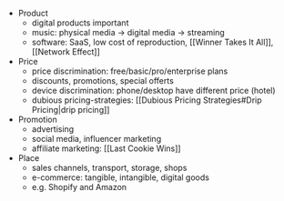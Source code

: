 - Product
	- digital products important
	- music: physical media -> digital media -> streaming
	- software: SaaS, low cost of reproduction, [[Winner Takes It All]], [[Network Effect]]
- Price
	- price discrimination: free/basic/pro/enterprise plans
	- discounts, promotions, special offerts
	- device discrimination: phone/desktop have different price (hotel)
	- dubious pricing-strategies: [[Dubious Pricing Strategies#Drip Pricing|drip pricing]]
- Promotion
	- advertising
	- social media, influencer marketing
	- affiliate marketing: [[Last Cookie Wins]]
- Place
	- sales channels, transport, storage, shops
	- e-commerce: tangible, intangible, digital goods
	- e.g. Shopify and Amazon
